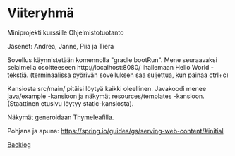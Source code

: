 # Viiteryhmä
Miniprojekti kurssille Ohjelmistotuotanto

Jäsenet: Andrea, Janne, Piia ja Tiera


Sovellus käynnistetään komennolla "gradle bootRun". Mene seuraavaksi selaimella osoitteeseen http://localhost:8080/ ihailemaan Hello World -tekstiä. (terminaalissa pyörivän sovelluksen saa suljettua, kun painaa ctrl+c)

Kansiosta src/main/ pitäisi löytyä kaikki oleellinen. Javakoodi menee java/example -kansioon ja näkymät resources/templates -kansioon. (Staattinen etusivu löytyy static-kansiosta).

Näkymät generoidaan Thymeleafilla. 

Pohjana ja apuna: https://spring.io/guides/gs/serving-web-content/#initial

[Backlog](https://docs.google.com/spreadsheets/d/1t7VnaieM0K5aenRSlO_BqMIokqXBNDmfiIUJpaGqm7c/edit?usp=sharing)
